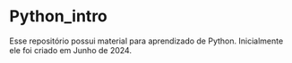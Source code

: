 # Python_intro

Esse repositório possui material para aprendizado de Python. Inicialmente
ele foi criado em Junho de 2024.
